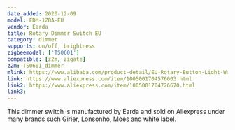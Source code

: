 ```yaml
---
date_added: 2020-12-09
model: EDM-1ZBA-EU
vendor: Earda
title: Rotary Dimmer Switch EU
category: dimmer
supports: on/off, brightness
zigbeemodel: ['TS0601']
compatible: [z2m, zigate]
z2m: TS0601_dimmer
mlink: https://www.alibaba.com/product-detail/EU-Rotary-Button-Light-Wall-Switch_1600076552700.html
link: https://www.aliexpress.com/item/1005001704576003.html
link2: https://www.aliexpress.com/item/1005001704726670.html
link3: 
---
```

This dimmer switch is manufactured by Earda and sold on Aliexpress under many brands such Girier, Lonsonho, Moes and white label. 
